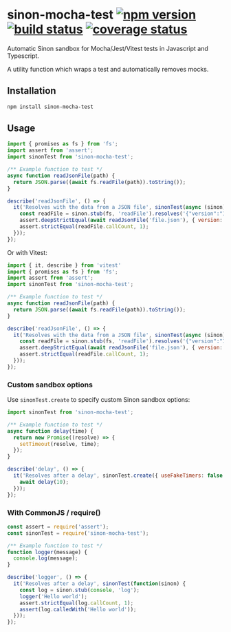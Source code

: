 # sinon-mocha-test [![npm version][npm-badge]][npm-url] [![build status][circle-badge]][circle-url] [![coverage status][coverage-badge]][coverage-url]

Automatic Sinon sandbox for Mocha/Jest/Vitest tests in Javascript and Typescript.

A utility function which wraps a test and automatically removes mocks.

## Installation

```bash
npm install sinon-mocha-test
```

## Usage

<!-- snippet: es-mocha,ts-jest -->
```js
import { promises as fs } from 'fs';
import assert from 'assert';
import sinonTest from 'sinon-mocha-test';

/** Example function to test */
async function readJsonFile(path) {
  return JSON.parse((await fs.readFile(path)).toString());
}

describe('readJsonFile', () => {
  it('Resolves with the data from a JSON file', sinonTest(async (sinon) => {
    const readFile = sinon.stub(fs, 'readFile').resolves('{"version":"123"}\n');
    assert.deepStrictEqual(await readJsonFile('file.json'), { version: '123' });
    assert.strictEqual(readFile.callCount, 1);
  }));
});
```

Or with Vitest:

<!-- snippet: ts-vite,es-vite -->
```js
import { it, describe } from 'vitest'
import { promises as fs } from 'fs';
import assert from 'assert';
import sinonTest from 'sinon-mocha-test';

/** Example function to test */
async function readJsonFile(path) {
  return JSON.parse((await fs.readFile(path)).toString());
}

describe('readJsonFile', () => {
  it('Resolves with the data from a JSON file', sinonTest(async (sinon) => {
    const readFile = sinon.stub(fs, 'readFile').resolves('{"version":"123"}\n');
    assert.deepStrictEqual(await readJsonFile('file.json'), { version: '123' });
    assert.strictEqual(readFile.callCount, 1);
  }));
});
```

### Custom sandbox options

Use `sinonTest.create` to specify custom Sinon sandbox options:

<!-- snippet: es-mocha,ts-jest -->
```js
import sinonTest from 'sinon-mocha-test';

/** Example function to test */
async function delay(time) {
  return new Promise((resolve) => {
    setTimeout(resolve, time);
  });
}

describe('delay', () => {
  it('Resolves after a delay', sinonTest.create({ useFakeTimers: false }, async (sinon) => {
    await delay(10);
  }));
});
```

### With CommonJS / require()

<!-- snippet: js-mocha,js-jest -->
```js
const assert = require('assert');
const sinonTest = require('sinon-mocha-test');

/** Example function to test */
function logger(message) {
  console.log(message);
}

describe('logger', () => {
  it('Resolves after a delay', sinonTest(function(sinon) {
    const log = sinon.stub(console, 'log');
    logger('Hello world');
    assert.strictEqual(log.callCount, 1);
    assert(log.calledWith('Hello world'));
  }));
});
```

[npm-badge]: https://badge.fury.io/js/sinon-mocha-test.svg
[npm-url]: https://www.npmjs.com/package/sinon-mocha-test

[circle-badge]: https://circleci.com/gh/peterjwest/sinon-mocha-test.svg?style=shield
[circle-url]: https://circleci.com/gh/peterjwest/sinon-mocha-test

[coverage-badge]: https://coveralls.io/repos/peterjwest/sinon-mocha-test/badge.svg?branch=main&service=github
[coverage-url]: https://coveralls.io/github/peterjwest/sinon-mocha-test?branch=main

